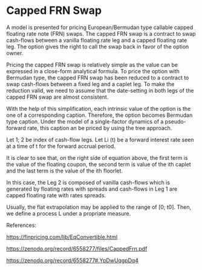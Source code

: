 # Capped FRN Swap

A model is presented for pricing European/Bermudan type callable capped floating rate note (FRN) swaps. The capped FRN swap is a contract to swap cash-flows between a vanilla floating rate leg and a capped floating rate leg. The option gives the right to call the swap back in favor of the option owner.

Pricing the capped FRN swap is relatively simple as the value can be expressed in a close-form analytical formula. To price the option with Bermudan type, the capped FRN swap has been reduced to a contract to swap cash-flows between a fixed leg and a caplet leg. To make the reduction valid, we need to assume that the date-setting in both legs of the capped FRN swap are almost consistent.

With the help of this simplification, each intrinsic value of the option is the one of a corresponding caption. Therefore, the option becomes Bermudan type caption. Under the model of a single-factor dynamics of a pseudo-forward rate, this caption an be priced by using the tree approach.

Let 1; 2 be index of cash-flow legs. Let Li (t) be a forward interest rate seen at a time of t for the forward accrual period.

It is clear to see that, on the right side of equation above, the first term is the value of the floating coupon, the second term is value of the ith caplet and the last term is the value of the ith floorlet.

In this case, the Leg 2 is composed of vanilla cash-flows which is generated by floating rates with spreads and cash-flows in Leg 1 are capped floating rate with rates spreads.

Usually, the flat extrapolation may be applied to the range of [0; t0]. Then, we define a process L under a propriate measure.

References:

https://finpricing.com/lib/EqConvertible.html

https://zenodo.org/record/6558277/files/CappedFrn.pdf

https://zenodo.org/record/6558277#.YpDwUqgpDq4
